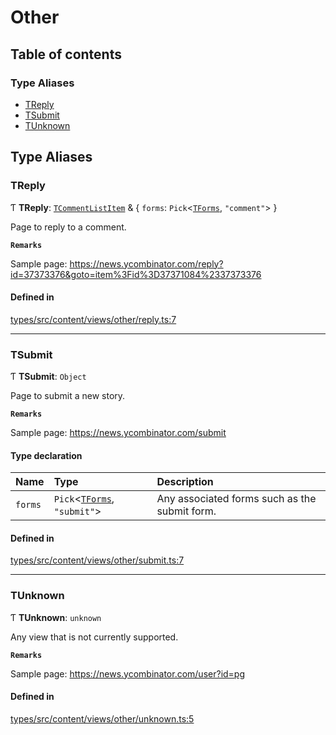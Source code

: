 # Other

## Table of contents

### Type Aliases

- [TReply](Other.md#treply)
- [TSubmit](Other.md#tsubmit)
- [TUnknown](Other.md#tunknown)

## Type Aliases

### TReply

Ƭ **TReply**: [`TCommentListItem`](Shared.md#tcommentlistitem) & { `forms`: `Pick`<[`TForms`](Shared.md#tforms), ``"comment"``\>  }

Page to reply to a comment.

**`Remarks`**

Sample page: https://news.ycombinator.com/reply?id=37373376&goto=item%3Fid%3D37371084%2337373376

#### Defined in

[types/src/content/views/other/reply.ts:7](https://github.com/dan-lovelace/hacker-news-pro/blob/7efaa07/packages/types/src/content/views/other/reply.ts#L7)

___

### TSubmit

Ƭ **TSubmit**: `Object`

Page to submit a new story.

**`Remarks`**

Sample page: https://news.ycombinator.com/submit

#### Type declaration

| Name | Type | Description |
| :------ | :------ | :------ |
| `forms` | `Pick`<[`TForms`](Shared.md#tforms), ``"submit"``\> | Any associated forms such as the submit form. |

#### Defined in

[types/src/content/views/other/submit.ts:7](https://github.com/dan-lovelace/hacker-news-pro/blob/7efaa07/packages/types/src/content/views/other/submit.ts#L7)

___

### TUnknown

Ƭ **TUnknown**: `unknown`

Any view that is not currently supported.

**`Remarks`**

Sample page: https://news.ycombinator.com/user?id=pg

#### Defined in

[types/src/content/views/other/unknown.ts:5](https://github.com/dan-lovelace/hacker-news-pro/blob/7efaa07/packages/types/src/content/views/other/unknown.ts#L5)
